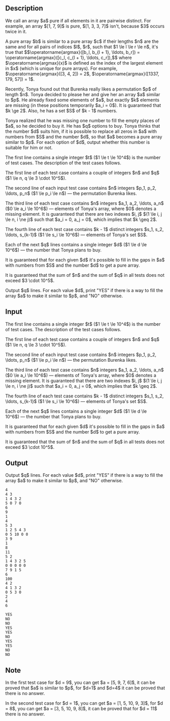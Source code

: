 ## Description

<div><p>We call an array $a$ <span class="tex-font-style-it">pure</span> if all elements in it are pairwise distinct. For example, an array $[1, 7, 9]$ is pure, $[1, 3, 3, 7]$ isn't, because $3$ occurs twice in it.</p><p>A pure array $b$ is <span class="tex-font-style-it">similar</span> to a pure array $c$ if their lengths $n$ are the same and for all pairs of indices $l$, $r$, such that $1 \le l \le r \le n$, it's true that $$\operatorname{argmax}([b_l, b_{l + 1}, \ldots, b_r]) = \operatorname{argmax}([c_l, c_{l + 1}, \ldots, c_r]),$$ where $\operatorname{argmax}(x)$ is defined as the index of the largest element in $x$ (which is unique for pure arrays). For example, $\operatorname{argmax}([3, 4, 2]) = 2$, $\operatorname{argmax}([1337, 179, 57]) = 1$.</p><p>Recently, Tonya found out that Burenka really likes a permutation $p$ of length $n$. Tonya decided to please her and give her an array $a$ <span class="tex-font-style-it">similar</span> to $p$. He already fixed some elements of $a$, but exactly $k$ elements are missing (in these positions temporarily $a_i = 0$). It is guaranteed that $k \ge 2$. Also, he has a set $S$ of $k - 1$ numbers.</p><p>Tonya realized that he was missing one number to fill the empty places of $a$, so he decided to buy it. He has $q$ options to buy. Tonya thinks that the number $d$ suits him, if it is possible to replace all zeros in $a$ with numbers from $S$ and the number $d$, so that $a$ becomes a <span class="tex-font-style-it">pure</span> array <span class="tex-font-style-it">similar</span> to $p$. For each option of $d$, output whether this number is suitable for him or not.</p></div><div class="input-specification"><p>The first line contains a single integer $t$ ($1 \le t \le 10^4$) is the number of test cases. The description of the test cases follows.</p><p>The first line of each test case contains a couple of integers $n$ and $q$ ($1 \le n, q \le 3 \cdot 10^5$).</p><p>The second line of each input test case contains $n$ integers $p_1, p_2, \ldots, p_n$ ($1 \le p_i \le n$)&nbsp;— the permutation Burenka likes.</p><p>The third line of each test case contains $n$ integers $a_1, a_2, \ldots, a_n$ ($0 \le a_i \le 10^6$)&nbsp;— elements of Tonya's array, where $0$ denotes a missing element. It is guaranteed that there are two indexes $i, j$ $(1 \le i, j \le n, i \ne j)$ such that $a_i = 0, a_j = 0$, which implies that $k \geq 2$.</p><p>The fourth line of each test case contains $k - 1$ distinct integers $s_1, s_2, \ldots, s_{k-1}$ ($1 \le s_i \le 10^6$)&nbsp;— elements of Tonya's set $S$.</p><p>Each of the next $q$ lines contains a single integer $d$ ($1 \le d \le 10^6$)&nbsp;— the number that Tonya plans to buy.</p><p>It is guaranteed that for each given $d$ it's <span class="tex-font-style-bf">possible</span> to fill in the gaps in $a$ with numbers from $S$ and the number $d$ to get a pure array.</p><p>It is guaranteed that the sum of $n$ and the sum of $q$ in all tests does not exceed $3 \cdot 10^5$.</p></div><div class="output-specification"><p>Output $q$ lines. For each value $d$, print "<span class="tex-font-style-tt">YES</span>" if there is a way to fill the array $a$ to make it similar to $p$, and "<span class="tex-font-style-tt">NO</span>" otherwise.</p></div>

## Input

<p>The first line contains a single integer $t$ ($1 \le t \le 10^4$) is the number of test cases. The description of the test cases follows.</p><p>The first line of each test case contains a couple of integers $n$ and $q$ ($1 \le n, q \le 3 \cdot 10^5$).</p><p>The second line of each input test case contains $n$ integers $p_1, p_2, \ldots, p_n$ ($1 \le p_i \le n$)&nbsp;— the permutation Burenka likes.</p><p>The third line of each test case contains $n$ integers $a_1, a_2, \ldots, a_n$ ($0 \le a_i \le 10^6$)&nbsp;— elements of Tonya's array, where $0$ denotes a missing element. It is guaranteed that there are two indexes $i, j$ $(1 \le i, j \le n, i \ne j)$ such that $a_i = 0, a_j = 0$, which implies that $k \geq 2$.</p><p>The fourth line of each test case contains $k - 1$ distinct integers $s_1, s_2, \ldots, s_{k-1}$ ($1 \le s_i \le 10^6$)&nbsp;— elements of Tonya's set $S$.</p><p>Each of the next $q$ lines contains a single integer $d$ ($1 \le d \le 10^6$)&nbsp;— the number that Tonya plans to buy.</p><p>It is guaranteed that for each given $d$ it's <span class="tex-font-style-bf">possible</span> to fill in the gaps in $a$ with numbers from $S$ and the number $d$ to get a pure array.</p><p>It is guaranteed that the sum of $n$ and the sum of $q$ in all tests does not exceed $3 \cdot 10^5$.</p>

## Output

<p>Output $q$ lines. For each value $d$, print "<span class="tex-font-style-tt">YES</span>" if there is a way to fill the array $a$ to make it similar to $p$, and "<span class="tex-font-style-tt">NO</span>" otherwise.</p>





```input1|2,3,4,5,6,7,8,16,17,18,19,20,21
4
4 3
1 4 3 2
5 0 7 0
6
9
1
4
5 3
1 2 5 4 3
0 5 10 0 0
3 9
1
8
11
5 2
1 4 3 2 5
0 0 0 0 0
7 9 1 5
6
100
4 2
4 1 3 2
0 5 3 0
2
4
6
```




```output1
YES
NO
NO
YES
YES
NO
YES
YES
NO
NO
```



## Note

<p>In the first test case for $d = 9$, you can get $a = [5, 9, 7, 6]$, it can be proved that $a$ is similar to $p$, for $d=1$ and $d=4$ it can be proved that there is no answer.</p><p>In the second test case for $d = 1$, you can get $a = [1, 5, 10, 9, 3]$, for $d = 8$, you can get $a = [3, 5, 10, 9, 8]$, it can be proved that for $d = 11$ there is no answer.</p>
